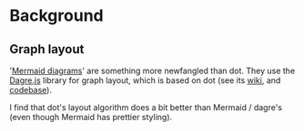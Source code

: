 

# Background


## Graph layout

'[Mermaid diagrams]' are something more newfangled than dot.
They use the [Dagre.js] library for graph layout, which is based on dot (see its [wiki], and [codebase]).

I find that dot's layout algorithm does a bit better than Mermaid / dagre's (even though Mermaid has prettier styling).

[Mermaid diagrams]: https://mermaid-js.github.io/mermaid
[Dagre.js]: https://github.com/dagrejs/dagre
[wiki]: https://github.com/dagrejs/dagre/wiki#recommended-reading
[codebase]: https://github.com/search?q=repo:dagrejs/dagre%20gansner&type=code
